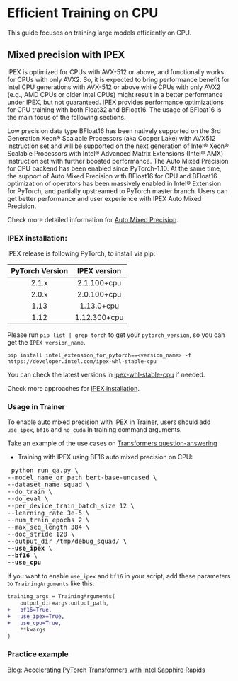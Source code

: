 <!--Copyright 2022 The HuggingFace Team. All rights reserved.

Licensed under the Apache License, Version 2.0 (the "License"); you may not use this file except in compliance with
the License. You may obtain a copy of the License at

http://www.apache.org/licenses/LICENSE-2.0

Unless required by applicable law or agreed to in writing, software distributed under the License is distributed on
an "AS IS" BASIS, WITHOUT WARRANTIES OR CONDITIONS OF ANY KIND, either express or implied. See the License for the

⚠️ Note that this file is in Markdown but contain specific syntax for our doc-builder (similar to MDX) that may not be
rendered properly in your Markdown viewer.

-->

# Efficient Training on CPU

This guide focuses on training large models efficiently on CPU.

## Mixed precision with IPEX

IPEX is optimized for CPUs with AVX-512 or above, and functionally works for CPUs with only AVX2. So, it is expected to bring performance benefit for Intel CPU generations with AVX-512 or above while CPUs with only AVX2 (e.g., AMD CPUs or older Intel CPUs) might result in a better performance under IPEX, but not guaranteed. IPEX provides performance optimizations for CPU training with both Float32 and BFloat16. The usage of BFloat16 is the main focus of the following sections.

Low precision data type BFloat16 has been natively supported on the 3rd Generation Xeon® Scalable Processors (aka Cooper Lake) with AVX512 instruction set and will be supported on the next generation of Intel® Xeon® Scalable Processors with Intel® Advanced Matrix Extensions (Intel® AMX) instruction set with further boosted performance. The Auto Mixed Precision for CPU backend has been enabled since PyTorch-1.10. At the same time, the support of Auto Mixed Precision with BFloat16 for CPU and BFloat16 optimization of operators has been massively enabled in Intel® Extension for PyTorch, and partially upstreamed to PyTorch master branch. Users can get better performance and user experience with IPEX Auto Mixed Precision.

Check more detailed information for [Auto Mixed Precision](https://intel.github.io/intel-extension-for-pytorch/cpu/latest/tutorials/features/amp.html).

### IPEX installation:

IPEX release is following PyTorch, to install via pip:

| PyTorch Version   | IPEX version   |
| :---------------: | :----------:   |
| 2.1.x             |  2.1.100+cpu   |
| 2.0.x             |  2.0.100+cpu   |
| 1.13              |  1.13.0+cpu    |
| 1.12              |  1.12.300+cpu  |

Please run `pip list | grep torch` to get your `pytorch_version`, so you can get the `IPEX version_name`.
```
pip install intel_extension_for_pytorch==<version_name> -f https://developer.intel.com/ipex-whl-stable-cpu
```
You can check the latest versions in [ipex-whl-stable-cpu](https://developer.intel.com/ipex-whl-stable-cpu) if needed.

Check more approaches for [IPEX installation](https://intel.github.io/intel-extension-for-pytorch/cpu/latest/tutorials/installation.html).

### Usage in Trainer
To enable auto mixed precision with IPEX in Trainer, users should add `use_ipex`, `bf16` and `no_cuda` in training command arguments.

Take an example of the use cases on [Transformers question-answering](https://github.com/huggingface/transformers/tree/main/examples/pytorch/question-answering)

- Training with IPEX using BF16 auto mixed precision on CPU:
<pre> python run_qa.py \
--model_name_or_path bert-base-uncased \
--dataset_name squad \
--do_train \
--do_eval \
--per_device_train_batch_size 12 \
--learning_rate 3e-5 \
--num_train_epochs 2 \
--max_seq_length 384 \
--doc_stride 128 \
--output_dir /tmp/debug_squad/ \
<b>--use_ipex</b> \
<b>--bf16</b> \
<b>--use_cpu</b></pre> 

If you want to enable `use_ipex` and `bf16` in your script, add these parameters to `TrainingArguments` like this:
```diff
training_args = TrainingArguments(
    output_dir=args.output_path,
+   bf16=True,
+   use_ipex=True,
+   use_cpu=True,
    **kwargs
)
```

### Practice example

Blog: [Accelerating PyTorch Transformers with Intel Sapphire Rapids](https://huggingface.co/blog/intel-sapphire-rapids)
